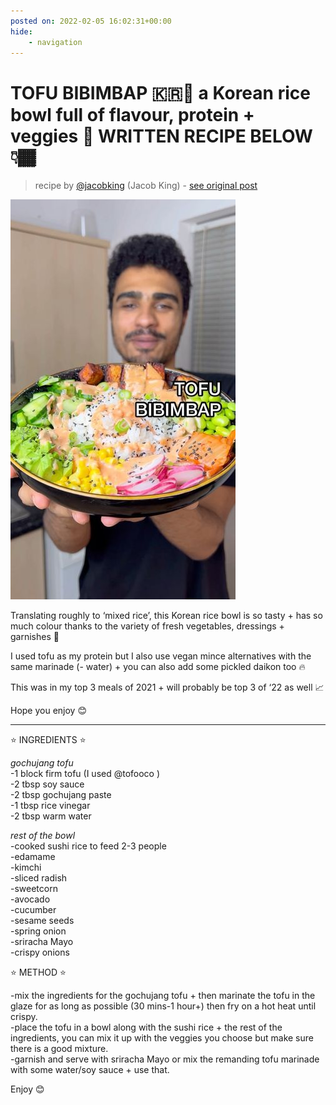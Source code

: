 ```yaml
---
posted on: 2022-02-05 16:02:31+00:00
hide:
    - navigation
---
```


# TOFU BIBIMBAP 🇰🇷🥣 a Korean rice bowl full of flavour, protein + veggies 🤩 WRITTEN RECIPE BELOW 👇🏾  

> recipe by [@jacobking](https://www.instagram.com/jacobking/) 
(Jacob King) - [see original post](https://instagram.com/p/CZmf9gKKopg)

![](../img/jacobking_05-02-2022_1602.png)

  
Translating roughly to ‘mixed rice’, this Korean rice bowl is so tasty + has so much colour thanks to the variety of fresh vegetables, dressings + garnishes 🌈   
  
I used tofu as my protein but I also use vegan mince alternatives with the same marinade (- water) + you can also add some pickled daikon too 🔥   
  
This was in my top 3 meals of 2021 + will probably be top 3 of ‘22 as well 📈  
  
Hope you enjoy 😊   
______________________________________  
  
⭐️ INGREDIENTS ⭐️   
  
*gochujang tofu*  
-1 block firm tofu (I used @tofooco )  
-2 tbsp soy sauce  
-2 tbsp gochujang paste  
-1 tbsp rice vinegar  
-2 tbsp warm water  
  
*rest of the bowl*  
-cooked sushi rice to feed 2-3 people  
-edamame  
-kimchi  
-sliced radish  
-sweetcorn  
-avocado   
-cucumber   
-sesame seeds  
-spring onion  
-sriracha Mayo  
-crispy onions  
  
⭐️ METHOD ⭐️  
  
-mix the ingredients for the gochujang tofu + then marinate the tofu in the glaze for as long as possible (30 mins-1 hour+) then fry on a hot heat until crispy.  
-place the tofu in a bowl along with the sushi rice + the rest of the ingredients, you can mix it up with the veggies you choose but make sure there is a good mixture.  
-garnish and serve with sriracha Mayo or mix the remanding tofu marinade with some water/soy sauce + use that.   
  
Enjoy 😊   